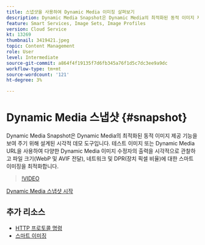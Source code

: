 ```yaml
---
title: 스냅샷을 사용하여 Dynamic Media 이미징 살펴보기
description: Dynamic Media Snapshot은 Dynamic Media의 최적화된 동적 이미지 제공 기능을 보여 주기 위해 설계된 시각적 데모 도구입니다.
feature: Smart Services, Image Sets, Image Profiles
version: Cloud Service
kt: 13269
thumbnail: 3419421.jpeg
topic: Content Management
role: User
level: Intermediate
source-git-commit: a864f4f19135f7d6fb345a76f1d5c7dc3ee9a9dc
workflow-type: tm+mt
source-wordcount: '121'
ht-degree: 3%

---
```


# Dynamic Media 스냅샷 {#snapshot}

Dynamic Media Snapshot은 Dynamic Media의 최적화된 동적 이미지 제공 기능을 보여 주기 위해 설계된 시각적 데모 도구입니다. 테스트 이미지 또는 Dynamic Media URL을 사용하여 다양한 Dynamic Media 이미지 수정자의 출력을 시각적으로 관찰하고 파일 크기(WebP 및 AVIF 전달), 네트워크 및 DPR(장치 픽셀 비율)에 대한 스마트 이미징을 최적화합니다.

>[!VIDEO](https://video.tv.adobe.com/v/3419421/?learn=on)

<a href="https://snapshot.scene7.com/" class="spectrum-Button spectrum-Button--primary spectrum-Button--sizeM">
  <span class="spectrum-Button-label has-no-wrap has-text-weight-bold">Dynamic Media 스냅샷 시작</span>
</a>

## 추가 리소스

* [HTTP 프로토콜 명령](https://experienceleague.adobe.com/docs/dynamic-media-developer-resources/image-serving-api/image-serving-api/http-protocol-reference/command-reference/c-command-reference.html)
* [스마트 이미징](https://experienceleague.adobe.com/docs/experience-manager-cloud-service/content/assets/dynamicmedia/imaging-faq.html)
